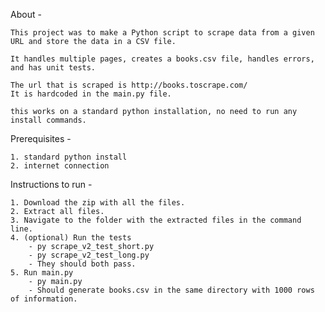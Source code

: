 About - 

	This project was to make a Python script to scrape data from a given URL and store the data in a CSV file. 

	It handles multiple pages, creates a books.csv file, handles errors, and has unit tests.

	The url that is scraped is http://books.toscrape.com/
	It is hardcoded in the main.py file.

	this works on a standard python installation, no need to run any install commands.

Prerequisites - 

	1. standard python install
	2. internet connection
	
Instructions to run - 

	1. Download the zip with all the files.
	2. Extract all files.
	3. Navigate to the folder with the extracted files in the command line.
	4. (optional) Run the tests 
		- py scrape_v2_test_short.py
		- py scrape_v2_test_long.py
		- They should both pass.
	5. Run main.py
		- py main.py
		- Should generate books.csv in the same directory with 1000 rows of information.

